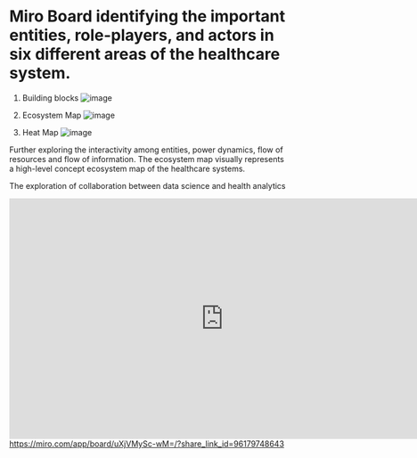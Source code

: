 # Miro Board identifying the important entities, role-players, and actors in six different areas of the healthcare system. 

1. Building blocks
![image](https://github.com/christophertheys/healthcare_ecomap/assets/112190867/d893df6c-b861-4e08-a515-a4f5c2790900)

2. Ecosystem Map
![image](https://github.com/christophertheys/healthcare_ecomap/assets/112190867/42ee8820-f469-4fd2-a4e5-92a3ec0e8a4c)

3. Heat Map
![image](https://github.com/christophertheys/healthcare_ecomap/assets/112190867/d841dae9-71b3-449d-af50-760d97bd6817)


Further exploring the interactivity among entities, power dynamics, flow of resources and flow of information. The ecosystem map visually represents a high-level concept ecosystem map of the healthcare systems. 

The exploration of collaboration between data science and health analytics 

[<iframe width="768" height="432" src="https://miro.com/app/embed/uXjVMySc-wM=/?pres=1&frameId=3458764560470776709&embedId=102834882442" frameborder="0" scrolling="no" allow="fullscreen; clipboard-read; clipboard-write" allowfullscreen></iframe>](https://miro.com/app/board/uXjVMySc-wM=/?share_link_id=96179748643)https://miro.com/app/board/uXjVMySc-wM=/?share_link_id=96179748643
